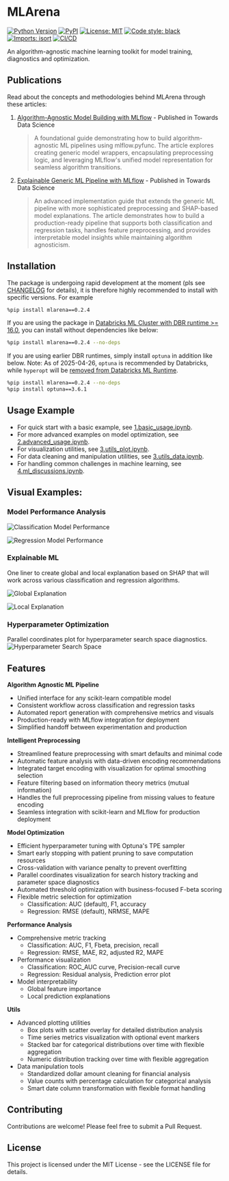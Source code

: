 # MLArena

[![Python Version](https://img.shields.io/badge/python-3.10%20%7C%203.11%20%7C%203.12-blue.svg)](https://www.python.org/downloads/)
[![PyPI](https://img.shields.io/pypi/v/mlarena.svg)](https://pypi.org/project/mlarena/)
[![License: MIT](https://img.shields.io/badge/License-MIT-yellow.svg)](https://opensource.org/licenses/MIT)
[![Code style: black](https://img.shields.io/badge/code%20style-black-000000.svg)](https://github.com/psf/black)
[![Imports: isort](https://img.shields.io/badge/%20imports-isort-%231674b1?style=flat&labelColor=ef8336)](https://pycqa.github.io/isort/)
[![CI/CD](https://github.com/MenaWANG/mlarena/actions/workflows/mlarena.yml/badge.svg)](https://github.com/MenaWANG/mlarena/actions/workflows/mlarena.yml)

An algorithm-agnostic machine learning toolkit for model training, diagnostics and optimization.

## Publications

Read about the concepts and methodologies behind MLArena through these articles:

1. [Algorithm-Agnostic Model Building with MLflow](https://medium.com/data-science/algorithm-agnostic-model-building-with-mlflow-b106a5a29535) - Published in Towards Data Science
   > A foundational guide demonstrating how to build algorithm-agnostic ML pipelines using mlflow.pyfunc. The article explores creating generic model wrappers, encapsulating preprocessing logic, and leveraging MLflow's unified model representation for seamless algorithm transitions.

2. [Explainable Generic ML Pipeline with MLflow](https://medium.com/data-science/explainable-generic-ml-pipeline-with-mlflow-2494ca1b3f96) - Published in Towards Data Science
   > An advanced implementation guide that extends the generic ML pipeline with more sophisticated preprocessing and SHAP-based model explanations. The article demonstrates how to build a production-ready pipeline that supports both classification and regression tasks, handles feature preprocessing, and provides interpretable model insights while maintaining algorithm agnosticism.

## Installation

The package is undergoing rapid development at the moment (pls see [CHANGELOG](https://github.com/MenaWANG/mlarena/blob/master/CHANGELOG.md) for details), it is therefore highly recommended to install with specific versions. For example

```bash
%pip install mlarena==0.2.4
```

If you are using the package in [Databricks ML Cluster with DBR runtime >= 16.0](https://learn.microsoft.com/en-us/azure/databricks/release-notes/runtime/16.0ml), you can install without dependencies like below:

```bash
%pip install mlarena==0.2.4 --no-deps
```
If you are using earlier DBR runtimes, simply install `optuna` in addition like below. Note: As of 2025-04-26, `optuna` is recommended by Databricks, while `hyperopt` will be [removed from Databricks ML Runtime](https://docs.databricks.com/aws/en/machine-learning/automl-hyperparam-tuning/).

```bash
%pip install mlarena==0.2.4 --no-deps
%pip install optuna==3.6.1
```

## Usage Example

* For quick start with a basic example, see [1.basic_usage.ipynb](https://github.com/MenaWANG/mlarena/blob/master/examples/1.basic_usage.ipynb).   
* For more advanced examples on model optimization, see [2.advanced_usage.ipynb](https://github.com/MenaWANG/mlarena/blob/master/examples/2.advanced_usage.ipynb).   
* For visualization utilities, see [3.utils_plot.ipynb](https://github.com/MenaWANG/mlarena/blob/master/examples/3.utils_plot.ipynb).
* For data cleaning and manipulation utilities, see [3.utils_data.ipynb](https://github.com/MenaWANG/mlarena/blob/master/examples/3.utils_data.ipynb).
* For handling common challenges in machine learning, see [4.ml_discussions.ipynb](https://github.com/MenaWANG/mlarena/blob/master/examples/4.ml_discussions.ipynb).

## Visual Examples:

### Model Performance Analysis

![Classification Model Performance](docs/images/model_performance_classification.png)    

![Regression Model Performance](docs/images/model_performance_regression.png)    

### Explainable ML
One liner to create global and local explanation based on SHAP that will work across various classification and regression algorithms.     

![Global Explanation](docs/images/global_explanation.png)    

![Local Explanation](docs/images/local_explanation.png)    

### Hyperparameter Optimization
Parallel coordinates plot for hyperparameter search space diagnostics.    
![Hyperparameter Search Space](docs/images/parallel_coordinates.png)


## Features

**Algorithm Agnostic ML Pipeline**
- Unified interface for any scikit-learn compatible model
- Consistent workflow across classification and regression tasks
- Automated report generation with comprehensive metrics and visuals
- Production-ready with MLflow integration for deployment
- Simplified handoff between experimentation and production

**Intelligent Preprocessing**
- Streamlined feature preprocessing with smart defaults and minimal code
- Automatic feature analysis with data-driven encoding recommendations 
- Integrated target encoding with visualization for optimal smoothing selection
- Feature filtering based on information theory metrics (mutual information)
- Handles the full preprocessing pipeline from missing values to feature encoding
- Seamless integration with scikit-learn and MLflow for production deployment


**Model Optimization**
- Efficient hyperparameter tuning with Optuna's TPE sampler
- Smart early stopping with patient pruning to save computation resources
- Cross-validation with variance penalty to prevent overfitting
- Parallel coordinates visualization for search history tracking and parameter space diagnostics
- Automated threshold optimization with business-focused F-beta scoring
- Flexible metric selection for optimization
  - Classification: AUC (default), F1, accuracy
  - Regression: RMSE (default), NRMSE, MAPE

**Performance Analysis**
- Comprehensive metric tracking
  - Classification: AUC, F1, Fbeta, precision, recall
  - Regression: RMSE, MAE, R2, adjusted R2, MAPE 
- Performance visualization
  - Classification: ROC_AUC curve, Precision-recall curve
  - Regression: Residual analysis, Prediction error plot  
- Model interpretability
  - Global feature importance
  - Local prediction explanations

**Utils**
- Advanced plotting utilities
  - Box plots with scatter overlay for detailed distribution analysis
  - Time series metrics visualization with optional event markers
  - Stacked bar for categorical distributions over time with flexible aggregation
  - Numeric distribution tracking over time with flexible aggregation
- Data manipulation tools
  - Standardized dollar amount cleaning for financial analysis
  - Value counts with percentage calculation for categorical analysis
  - Smart date column transformation with flexible format handling

## Contributing

Contributions are welcome! Please feel free to submit a Pull Request.

## License

This project is licensed under the MIT License - see the LICENSE file for details. 
